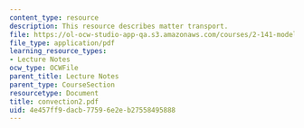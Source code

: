 ```yaml
---
content_type: resource
description: This resource describes matter transport.
file: https://ol-ocw-studio-app-qa.s3.amazonaws.com/courses/2-141-modeling-and-simulation-of-dynamic-systems-fall-2006/4e457ff9dacb77596e2eb27558495888_convection2.pdf
file_type: application/pdf
learning_resource_types:
- Lecture Notes
ocw_type: OCWFile
parent_title: Lecture Notes
parent_type: CourseSection
resourcetype: Document
title: convection2.pdf
uid: 4e457ff9-dacb-7759-6e2e-b27558495888
---
```

